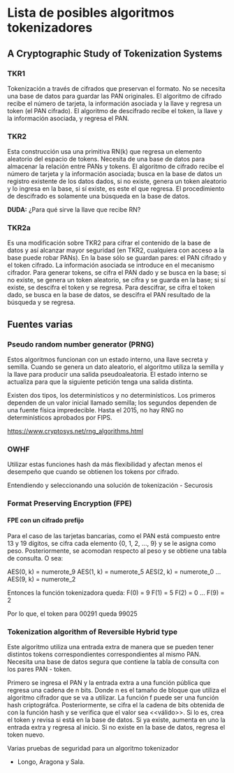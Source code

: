 # Lista de posibles algoritmos tokenizadores

## A Cryptographic Study of Tokenization Systems

### TKR1

Tokenización a través de cifrados que preservan el formato. No se necesita una
base de datos para guardar las PAN originales. El algoritmo de cifrado recibe
el número de tarjeta, la información asociada y la llave y regresa un token
(el PAN cifrado). El algoritmo de descifrado recibe el token, la llave y la
información asociada, y regresa el PAN.

### TKR2

Esta construcción usa una primitiva RN(k) que regresa un elemento aleatorio
del espacio de tokens. Necesita de una base de datos para almacenar la
relación entre PANs y tokens. El algoritmo de cifrado recibe el número de
tarjeta y la información asociada; busca en la base de datos un registro
existente de los datos dados, si no existe, genera un token aleatorio y lo
ingresa en la base, si sí existe, es este el que regresa. El procedimiento
de descifrado es solamente una búsqueda en la base de datos.

**DUDA:** ¿Para qué sirve la llave que recibe RN?

### TKR2a

Es una modificación sobre TKR2 para cifrar el contenido de la base de datos y
así alcanzar mayor seguridad (en TKR2, cualquiera con acceso a la base puede
robar PANs). En la base sólo se guardan pares: el PAN cifrado y el token
cifrado. La información asociada se introduce en el mecanismo cifrador. Para
generar tokens, se cifra el PAN dado y se busca en la base; si no existe, se
genera un token aleatorio, se cifra y se guarda en la base; si sí existe, se
descifra el token y se regresa. Para descifrar, se cifra el token dado, se
busca en la base de datos, se descifra el PAN resultado de la búsqueda y se
regresa.

## Fuentes varias

### Pseudo random number generator (PRNG)

Estos algoritmos funcionan con un estado interno, una llave secreta
y semilla. Cuando se genera un dato aleatorio, el algoritmo 
utiliza la semilla y la llave para producir una salida pseudoaleatoria.
El estado interno se actualiza para que la siguiente petición tenga
una salida distinta. 

Existen dos  tipos, los determinísticos y no determinísticos. Los 
primeros dependen de un valor inicial llamado semilla; los segundos
dependen de una fuente física impredecible. Hasta el 2015, no hay 
RNG no determinísticos aprobados por FIPS.

https://www.cryptosys.net/rng_algorithms.html

### OWHF
Utilizar estas funciones hash da más flexibilidad y afectan menos el 
desempeño que cuando se obtienen los tokens por cifrado.

Entendiendo y seleccionando una solución de tokenización - Securosis

### Format Preserving Encryption (FPE)

#### FPE con un cifrado prefijo
Para el caso de las tarjetas bancarias, como el PAN está compuesto entre 
13 y 19 dígitos, se cifra cada elemento {0, 1, 2, ..., 9} y se le asigna
como peso. Posteriormente, se acomodan respecto al peso y se obtiene una
tabla de consulta. O sea:

AES(0, k) = numerote_9 
AES(1, k) = numerote_5
AES(2, k) = numerote_0 
...
AES(9, k) = numerote_2

Entonces la función tokenizadora queda:
F(0) = 9
F(1) = 5
F(2) = 0
...
F(9) = 2

Por lo que, el token para 00291 queda 99025

### Tokenization algorithm of Reversible Hybrid type
Este algoritmo utiliza una entrada extra de manera que se pueden tener 
distintos tokens correspondientes correspondientes al mismo PAN. 
Necesita una base de datos segura que contiene la tabla de consulta con 
los pares PAN - token.

Primero se ingresa el PAN y la entrada extra a una función pública que
regresa una cadena de n bits. Donde n es el tamaño de bloque que utiliza
el algoritmo cifrador que se va a utilizar. La función f puede ser una 
función hash criptográfca. Posteriormente, se cifra el la cadena de bits
obtenida de con la función hash y se verifica que el valor sea 
<<válido>>. Si lo es, crea el token y revisa si está en la base de 
datos. Si ya existe, aumenta en uno la entrada extra y regresa al 
inicio. Si no existe en la base de datos, regresa el token nuevo.

Varias pruebas de seguridad para un algoritmo tokenizador 
- Longo, Aragona y Sala.
